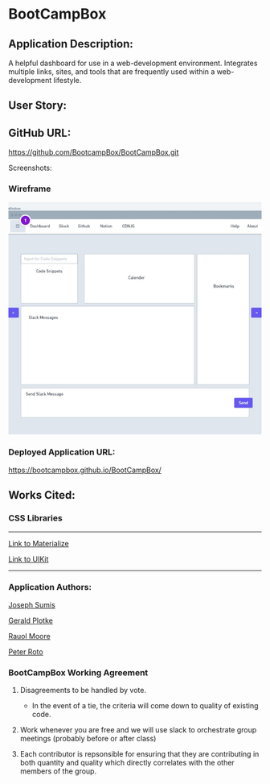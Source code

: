 # BootCampBox

## Application Description:

A helpful dashboard for use in a web-development environment. Integrates multiple links, sites, and tools that are frequently used within a web-development lifestyle.

## User Story:

## GitHub URL:
https://github.com/BootcampBox/BootCampBox.git

Screenshots:

### Wireframe
<img src="./assets/images/BootCampBoxWireFrame.jpg" alt="screencap of Whimsical wireframe" />

### Deployed Application URL:
https://bootcampbox.github.io/BootCampBox/

## Works Cited:

### CSS Libraries 

---

[Link to Materialize](https://www.materializecss.com)

[Link to UIKit](https://getuikit.com)

---

### Application Authors:

[Joseph Sumis](https://github.com/JSumis)

[Gerald Plotke](https://github.com/GPLOTKE)

[Rauol Moore](https://github.com/rudie-g)

[Peter Roto](https://github.com/Proto133)

### BootCampBox Working Agreement

1. Disagreements to be handled by vote.
   - In the event of a tie, the criteria will come down to quality of existing code.
  
2. Work whenever you are free and we will use slack to orchestrate group meetings (probably before or after class)
3. Each contributor is repsonsible for ensuring that they are contributing in both quantity and quality which directly correlates with the other members of the group.